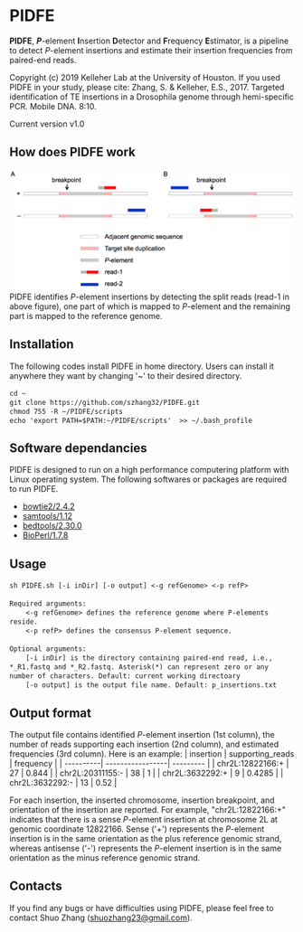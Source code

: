 # PIDFE
__PIDFE__, __*P*__-element **I**nsertion **D**etector and **F**requency **E**stimator, is a pipeline to detect *P*-element insertions and estimate their insertion frequencies from paired-end reads.

Copyright (c) 2019 Kelleher Lab at the University of Houston. If you used PIDFE in your study, please cite:
Zhang, S. & Kelleher, E.S., 2017. Targeted identification of TE insertions in a Drosophila genome through hemi-specific PCR. Mobile DNA. 8:10.

Current version v1.0

## How does PIDFE work
![](https://github.com/szhang32/PIDFE/blob/master/figures/PIDFE.png)
PIDFE identifies *P*-element insertions by detecting the split reads (read-1 in above figure), one part of which is mapped to *P*-element and the remaining part is mapped to the reference genome.

## Installation
The following codes install PIDFE in home directory. Users can install it anywhere they want by changing '~' to their desired directory.

    cd ~
    git clone https://github.com/szhang32/PIDFE.git
    chmod 755 -R ~/PIDFE/scripts
    echo 'export PATH=$PATH:~/PIDFE/scripts'  >> ~/.bash_profile
    
## Software dependancies
PIDFE is designed to run on a high performance computering platform with Linux operating system. The following softwares or packages are required to run PIDFE.
- [bowtie2/2.4.2](http://bowtie-bio.sourceforge.net/bowtie2/manual.shtml)
- [samtools/1.12](http://www.htslib.org/doc/samtools-1.2.html) 
- [bedtools/2.30.0](https://bedtools.readthedocs.io/en/latest/)
- [BioPerl/1.7.8](https://bioperl.org)

## Usage
    sh PIDFE.sh [-i inDir] [-o output] <-g refGenome> <-p refP>
    
    Required arguments:
        <-g refGenome> defines the reference genome where P-elements reside.
        <-p refP> defines the consensus P-element sequence.
 
    Optional arguments:
        [-i inDir] is the directory containing paired-end read, i.e., *_R1.fastq and *_R2.fastq. Asterisk(*) can represent zero or any number of characters. Default: current working directoary  
        [-o output] is the output file name. Default: p_insertions.txt

## Output format
The output file contains identified *P*-element insertion (1st column), the number of reads supporting each insertion (2nd column), and estimated frequencies (3rd column).
Here is an example:
| insertion | supporting_reads | frequency |
| ----------| -----------------| --------- |
| chr2L:12822166:+ | 27 | 0.844 |
| chr2L:20311155:- | 38 | 1 |
| chr2L:3632292:+ | 9	| 0.4285 |
| chr2L:3632292:- | 13 | 0.52 |

For each insertion, the inserted chromosome, insertion breakpoint, and orientation of the insertion are reported. For example, "chr2L:12822166:+" indicates that there is a sense *P*-element insertion at chromosome 2L at genomic coordinate 12822166. Sense ('+') represents the *P*-element insertion is in the same orientation as the plus reference genomic strand, whereas antisense ('-') represents the *P*-element insertion is in the same orientation as the minus reference genomic strand.

## Contacts
If you find any bugs or have difficulties using PIDFE, please feel free to contact Shuo Zhang (shuozhang23@gmail.com).
